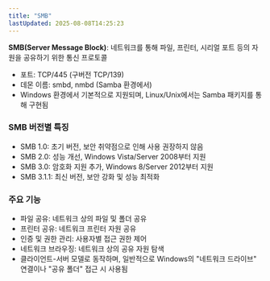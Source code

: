 ```yaml
---
title: "SMB"
lastUpdated: 2025-08-08T14:25:23
---
```

**SMB(Server Message Block)**: 네트워크를 통해 파일, 프린터, 시리얼 포트 등의 자원을 공유하기 위한 통신 프로토콜

- 포트: TCP/445 (구버전 TCP/139)
- 데몬 이름: smbd, nmbd (Samba 환경에서)
- Windows 환경에서 기본적으로 지원되며, Linux/Unix에서는 Samba 패키지를 통해 구현됨

### SMB 버전별 특징

- SMB 1.0: 초기 버전, 보안 취약점으로 인해 사용 권장하지 않음
- SMB 2.0: 성능 개선, Windows Vista/Server 2008부터 지원
- SMB 3.0: 암호화 지원 추가, Windows 8/Server 2012부터 지원
- SMB 3.1.1: 최신 버전, 보안 강화 및 성능 최적화

### 주요 기능

- 파일 공유: 네트워크 상의 파일 및 폴더 공유
- 프린터 공유: 네트워크 프린터 자원 공유
- 인증 및 권한 관리: 사용자별 접근 권한 제어
- 네트워크 브라우징: 네트워크 상의 공유 자원 탐색
- 클라이언트-서버 모델로 동작하며, 일반적으로 Windows의 "네트워크 드라이브" 연결이나 "공유 폴더" 접근 시 사용됨
